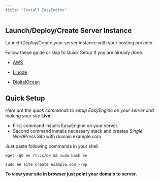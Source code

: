 ```yaml
---
title: "Install EasyEngine"
---
```


## Launch/Deploy/Create Server Instance

Launch/Deploy/Create your server instance with your hosting provider

Follow these guide or skip to Quick Setup If you are already done.


- [AWS](/easyengine/install/aws.html)

- [Linode](/easyengine/install/linode.html)

- [DigitalOcean](/easyengine/install/digitalocean.html)



## Quick Setup

*Here are the quick commands to setup EasyEngine on your server and making your site* **Live**

- First command installs EasyEngine on your server.
- Second command installs necessary stack and creates *Single WordPress Site* with domain example.com

Just paste following commands in your shell

	wget -qO ee rt.cx/ee && sudo bash ee

	sudo ee site create example.com --wp


**To view your site in browser just point your domain to server.**
